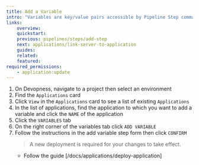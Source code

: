 ```yaml
---
title: Add a Variable
intro: "Variables are key/value pairs accessible by Pipeline Step commands. Use environment Variables to store configuration data used by commands in your Pipeline steps (such as compiler flags, environment specific configuration, credentials and secrets). Note: If a resource requires multiple Variables to be written to a custom file (e.g.: an Application `.env` file), we recommend storing them using "Configuration Files" instead of multiple variables."
links:
    overview:
    quickstart:
    previous: pipelines/steps/add-step
    next: applications/link-server-to-application
    guides:
    related:
    featured:
required_permissions:
    - application:update
---
```


1. On Devopness, navigate to a project then select an environment
1. Find the `Applications` card
1. Click `View` in the `Applications` card to see a list of existing `Applications`
1. In the list of applications, find the application to which you want to add a variable and click the `NAME` of the application
1. Click the `VARIABLES` tab
1. On the right corner of the variables tab click `ADD VARIABLE`
1. Follow the instructions in the add variable step form then click `CONFIRM`
    > A new deployment is required for your changes to take effect.
      - Follow the guide [/docs/applications/deploy-application]
